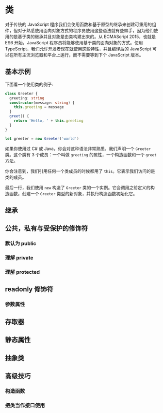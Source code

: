 # 类

对于传统的 JavaScript 程序我们会使用函数和基于原型的继承来创建可重用的组件，但对于熟悉使用面向对象方式的程序员使用这些语法就有些棘手，因为他们使用的是基于类的继承并且对象是由类构建出来的。从 ECMAScript 2015，也就是 ES6 开始，JavaScript 程序员将能够使用基于类的面向对象的方式。使用 TypeScript，我们允许开发者现在就使用这些特性，并且编译后的 JavaScript 可以在所有主流浏览器和平台上运行，而不需要等到下个 JavaScript 版本。

## 基本示例

下面看一个使用类的例子:

```typescript
class Greeter {
  greeting: string
  constructor(message: string) {
    this.greeting = message
  }
  greet() {
    return 'Hello, ' + this.greeting
  }
}

let greeter = new Greeter('world')
```

如果你使用过 C# 或 Java，你会对这种语法非常熟悉。我们声明一个 `Greeter` 类。这个类有 3 个成员：一个叫做 `greeting` 的属性，一个构造函数和一个 `greet` 方法。

你会注意到，我们引用任何一个类成员的时候都用了 `this`。它表示我们访问的是类的成员。

最后一行，我们使用 `new` 构造了 `Greeter` 类的一个实例。它会调用之前定义的构造函数，创建一个 `Greeter` 类型的新对象，并执行构造函数初始化它。

## 继承

## 公共，私有与受保护的修饰符

### 默认为 public

### 理解 private

### 理解 protected

## readonly 修饰符

### 参数属性

## 存取器

## 静态属性

## 抽象类

## 高级技巧

### 构造函数

### 把类当作接口使用